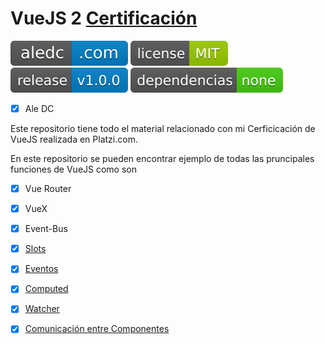 # VueJS 2  [Certificación](https://github.com/aledc7/vuejs/blob/master/Certificado%20Vuejs%20-%20Alejandro%20De%20Castro.pdf)
[![aledc.com](https://github.com/aledc7/Scrum-Certification/blob/master/recursos/aledc.com.svg)](https://aledc.com)
[![License](https://github.com/aledc7/Scrum-Certification/blob/master/recursos/mit-license.svg)](https://aledc.com)
[![GitHub release](https://github.com/aledc7/Scrum-Certification/blob/master/recursos/release.svg)](https://aledc.com)
[![Dependencies](https://github.com/aledc7/Scrum-Certification/blob/master/recursos/dependencias-none.svg)](https://aledc.com)


- [x] Ale DC

Este repositorio tiene todo el material relacionado con mi Cerficicación de VueJS realizada en Platzi.com.

En este repositorio se pueden encontrar ejemplo de todas las pruncipales funciones de VueJS como son

- [x] Vue Router
- [x] VueX
- [x] Event-Bus
- [x] [Slots](https://github.com/aledc7/vuejs/blob/master/slots.md)
- [x] [Eventos](https://github.com/aledc7/vuejs/tree/master/Eventos)
- [x] [Computed](https://github.com/aledc7/vuejs/blob/master/computed_y_watcher.md)
- [x] [Watcher](https://github.com/aledc7/vuejs/blob/master/computed_y_watcher.md)  
- [x] [Comunicación entre Componentes](https://github.com/aledc7/vuejs/blob/master/comunicacion_componentes.md)    

